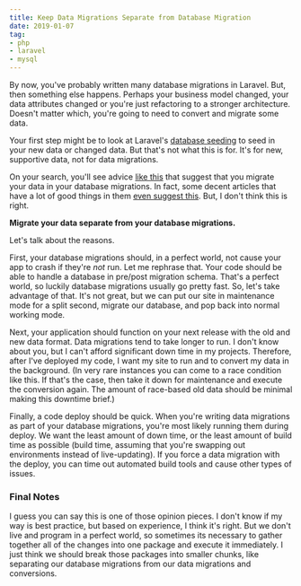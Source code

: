 ```yaml
---
title: Keep Data Migrations Separate from Database Migration
date: 2019-01-07
tag:
- php
- laravel
- mysql
---
```

By now, you've probably written many database migrations in Laravel. But, then something else happens.  Perhaps your business model changed, your data attributes changed or you're just refactoring to a stronger architecture. Doesn't matter which, you're going to need to convert and migrate some data.

<!--more-->

Your first step might be to look at Laravel's [database seeding](https://laravel.com/docs/5.6/seeding) to seed in your new data or changed data.  But that's not what this is for. It's for new, supportive data, not for data migrations.  

On your search, you'll see advice [like this](https://medium.com/chriskankiewicz/seeding-is-hard-e979705db139) that suggest that you migrate your data in your database migrations.  In fact, some decent articles that have a lot of good things in them [even suggest this](https://medium.com/@lars.peterke/logging-model-changes-and-11-other-ways-to-improve-your-laravel-projects-a7af2e5fcd24).  But, I don't think this is right.

**Migrate your data separate from your database migrations.**

Let's talk about the reasons.

First, your database migrations should, in a perfect world, not cause your app to crash if they're _not_ run.  Let me rephrase that. Your code should be able to handle a database in pre/post migration schema.  That's a perfect world, so luckily database migrations usually go pretty fast.  So, let's take advantage of that. It's not great, but we can put our site in maintenance mode for a split second, migrate our database, and pop back into normal working mode.

Next, your application should function on your next release with the old and new data format.  Data migrations tend to take longer to run.  I don't know about you, but I can't afford significant down time in my projects.  Therefore, after I've deployed my code, I want my site to run and to convert my data in the background. (In very rare instances you can come to a race condition like this. If that's the case, then take it down for maintenance and execute the conversion again. The amount of race-based old data should be minimal making this downtime brief.)

Finally, a code deploy should be quick. When you're writing data migrations as part of your database migrations, you're most likely running them during deploy.  We want the least amount of down time, or the least amount of build time as possible (build time, assuming that you're swapping out environments instead of live-updating). If you force a data migration with the deploy, you can time out automated build tools and cause other types of issues.

### Final Notes

I guess you can say this is one of those opinion pieces.  I don't know if my way is best practice, but based on experience, I think it's right.  But we don't live and program in a perfect world, so sometimes its necessary to gather together all of the changes into one package and execute it immediately. I just think we should break those packages into smaller chunks, like separating our database migrations from our data migrations and conversions.